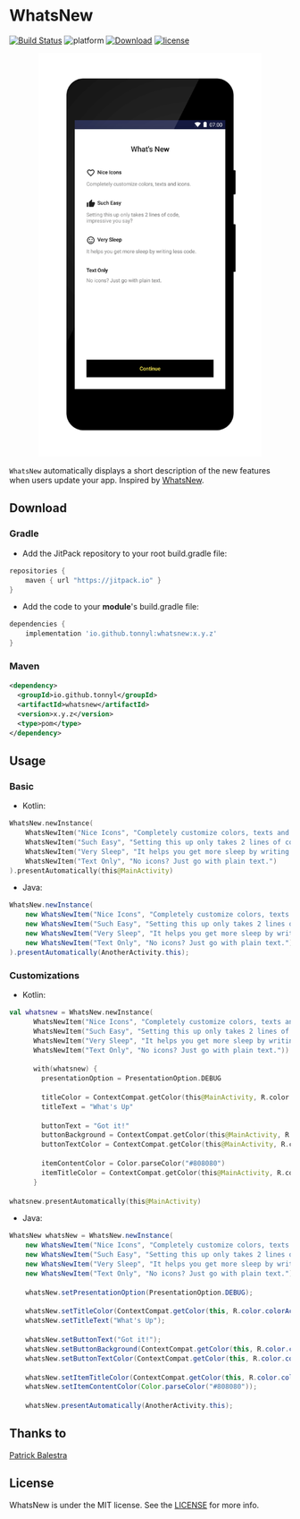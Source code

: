 # WhatsNew
[![Build Status](https://travis-ci.org/TonnyL/WhatsNew.svg?branch=master)](https://travis-ci.org/TonnyL/WhatsNew)
![platform](https://img.shields.io/badge/platform-android-lightgrey.svg)
[![Download](https://api.bintray.com/packages/tonnyl/maven/whatsnew/images/download.svg)](https://bintray.com/tonnyl/maven/whatsnew/_latestVersion)
[![license](https://img.shields.io/badge/license-MIT-blue.svg)](LICENSE)

<p align="center"><img src ="./art/screenshot.png" width="400px"/></p>

`WhatsNew` automatically displays a short description of the new features when users update your app. Inspired by [WhatsNew](https://github.com/BalestraPatrick/WhatsNew).

## Download
### Gradle
+ Add the JitPack repository to your root build.gradle file:

```gradle
repositories {
    maven { url "https://jitpack.io" }
}
```

+ Add the code to your **module**'s build.gradle file:

```gradle
dependencies {
    implementation 'io.github.tonnyl:whatsnew:x.y.z'
}
```

### Maven
```xml
<dependency>
  <groupId>io.github.tonnyl</groupId>
  <artifactId>whatsnew</artifactId>
  <version>x.y.z</version>
  <type>pom</type>
</dependency>
```

## Usage
### Basic
+ Kotlin:

```kotlin
WhatsNew.newInstance(
    WhatsNewItem("Nice Icons", "Completely customize colors, texts and icons.", R.drawable.ic_heart),
    WhatsNewItem("Such Easy", "Setting this up only takes 2 lines of code, impressive you say?", R.drawable.ic_thumb_up),
    WhatsNewItem("Very Sleep", "It helps you get more sleep by writing less code.", R.drawable.ic_satisfied_face),
    WhatsNewItem("Text Only", "No icons? Just go with plain text.")
).presentAutomatically(this@MainActivity)
```

+ Java:

```java
WhatsNew.newInstance(
    new WhatsNewItem("Nice Icons", "Completely customize colors, texts and icons.", R.drawable.ic_heart),
    new WhatsNewItem("Such Easy", "Setting this up only takes 2 lines of code, impressive you say?", R.drawable.ic_thumb_up),
    new WhatsNewItem("Very Sleep", "It helps you get more sleep by writing less code.", R.drawable.ic_satisfied_face),
    new WhatsNewItem("Text Only", "No icons? Just go with plain text.")
).presentAutomatically(AnotherActivity.this);
```

### Customizations
+ Kotlin:

```kotlin
val whatsnew = WhatsNew.newInstance(
      WhatsNewItem("Nice Icons", "Completely customize colors, texts and icons.", R.drawable.ic_heart),
      WhatsNewItem("Such Easy", "Setting this up only takes 2 lines of code, impressive you say?", R.drawable.ic_thumb_up),
      WhatsNewItem("Very Sleep", "It helps you get more sleep by writing less code.", R.drawable.ic_satisfied_face),
      WhatsNewItem("Text Only", "No icons? Just go with plain text."))

      with(whatsnew) {
        presentationOption = PresentationOption.DEBUG

        titleColor = ContextCompat.getColor(this@MainActivity, R.color.colorAccent)
        titleText = "What's Up"

        buttonText = "Got it!"
        buttonBackground = ContextCompat.getColor(this@MainActivity, R.color.colorPrimaryDark)
        buttonTextColor = ContextCompat.getColor(this@MainActivity, R.color.colorAccent)

        itemContentColor = Color.parseColor("#808080")
        itemTitleColor = ContextCompat.getColor(this@MainActivity, R.color.colorAccent)
      }

whatsnew.presentAutomatically(this@MainActivity)
```
+ Java:

```java
WhatsNew whatsNew = WhatsNew.newInstance(
    new WhatsNewItem("Nice Icons", "Completely customize colors, texts and icons.", R.drawable.ic_heart),
    new WhatsNewItem("Such Easy", "Setting this up only takes 2 lines of code, impressive you say?", R.drawable.ic_thumb_up),
    new WhatsNewItem("Very Sleep", "It helps you get more sleep by writing less code.", R.drawable.ic_satisfied_face),
    new WhatsNewItem("Text Only", "No icons? Just go with plain text."));

    whatsNew.setPresentationOption(PresentationOption.DEBUG);

    whatsNew.setTitleColor(ContextCompat.getColor(this, R.color.colorAccent));
    whatsNew.setTitleText("What's Up");

    whatsNew.setButtonText("Got it!");
    whatsNew.setButtonBackground(ContextCompat.getColor(this, R.color.colorPrimaryDark));
    whatsNew.setButtonTextColor(ContextCompat.getColor(this, R.color.colorAccent));

    whatsNew.setItemTitleColor(ContextCompat.getColor(this, R.color.colorAccent));
    whatsNew.setItemContentColor(Color.parseColor("#808080"));

    whatsNew.presentAutomatically(AnotherActivity.this);
```

## Thanks to
[Patrick Balestra](https://github.com/BalestraPatrick)

## License
WhatsNew is under the MIT license. See the [LICENSE](LICENSE) for more info.
